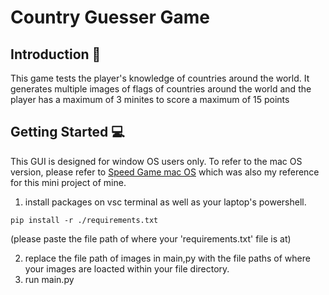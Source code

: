 # Country Guesser Game

## **Introduction 📝**

This game tests the player's knowledge of countries around the world. It generates multiple images of flags of countries around the world and the player has a maximum of 3 minites to score a maximum of 15 points

## **Getting Started 💻**

This GUI is designed for window OS users only. To refer to the mac OS version, please refer to [Speed Game mac OS](https://github.com/Python-World/python-mini-projects/tree/master/projects/Speed_Game/macOS)  which was also my reference for this mini project of mine.

1. install packages on vsc terminal as well as your laptop's powershell.
```shell
pip install -r ./requirements.txt
```
(please paste the file path of where your 'requirements.txt' file is at)

2. replace the file path of images in main,py with the file paths of where your images are loacted within your file directory.
3. run main.py